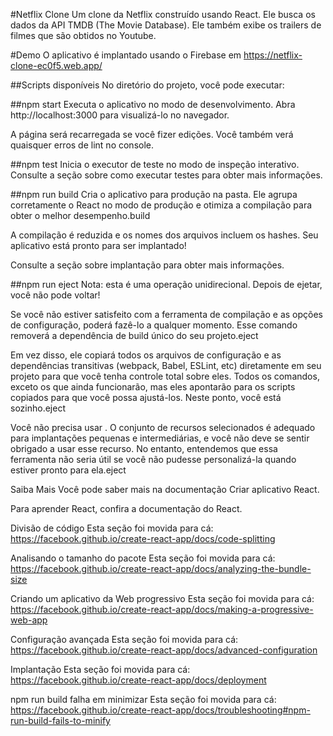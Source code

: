 #Netflix Clone
Um clone da Netflix construído usando React. Ele busca os dados da API TMDB (The Movie Database). Ele também exibe os trailers de filmes que são obtidos no Youtube.

#Demo
O aplicativo é implantado usando o Firebase em https://netflix-clone-ec0f5.web.app/

##Scripts disponíveis
No diretório do projeto, você pode executar:

##npm start
Executa o aplicativo no modo de desenvolvimento.
Abra http://localhost:3000 para visualizá-lo no navegador.

A página será recarregada se você fizer edições.
Você também verá quaisquer erros de lint no console.

##npm test
Inicia o executor de teste no modo de inspeção interativo.
Consulte a seção sobre como executar testes para obter mais informações.

##npm run build
Cria o aplicativo para produção na pasta.
Ele agrupa corretamente o React no modo de produção e otimiza a compilação para obter o melhor desempenho.build

A compilação é reduzida e os nomes dos arquivos incluem os hashes.
Seu aplicativo está pronto para ser implantado!

Consulte a seção sobre implantação para obter mais informações.

##npm run eject
Nota: esta é uma operação unidirecional. Depois de ejetar, você não pode voltar!

Se você não estiver satisfeito com a ferramenta de compilação e as opções de configuração, poderá fazê-lo a qualquer momento. Esse comando removerá a dependência de build único do seu projeto.eject

Em vez disso, ele copiará todos os arquivos de configuração e as dependências transitivas (webpack, Babel, ESLint, etc) diretamente em seu projeto para que você tenha controle total sobre eles. Todos os comandos, exceto os que ainda funcionarão, mas eles apontarão para os scripts copiados para que você possa ajustá-los. Neste ponto, você está sozinho.eject

Você não precisa usar . O conjunto de recursos selecionados é adequado para implantações pequenas e intermediárias, e você não deve se sentir obrigado a usar esse recurso. No entanto, entendemos que essa ferramenta não seria útil se você não pudesse personalizá-la quando estiver pronto para ela.eject

Saiba Mais
Você pode saber mais na documentação Criar aplicativo React.

Para aprender React, confira a documentação do React.

Divisão de código
Esta seção foi movida para cá: https://facebook.github.io/create-react-app/docs/code-splitting

Analisando o tamanho do pacote
Esta seção foi movida para cá: https://facebook.github.io/create-react-app/docs/analyzing-the-bundle-size

Criando um aplicativo da Web progressivo
Esta seção foi movida para cá: https://facebook.github.io/create-react-app/docs/making-a-progressive-web-app

Configuração avançada
Esta seção foi movida para cá: https://facebook.github.io/create-react-app/docs/advanced-configuration

Implantação
Esta seção foi movida para cá: https://facebook.github.io/create-react-app/docs/deployment

npm run build falha em minimizar
Esta seção foi movida para cá: https://facebook.github.io/create-react-app/docs/troubleshooting#npm-run-build-fails-to-minify
